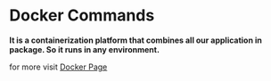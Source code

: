 # Docker Commands
 
**It is a containerization platform that combines all our application in package. So it runs in any environment.**
 
for more visit [Docker Page](https://www.docker.com)

